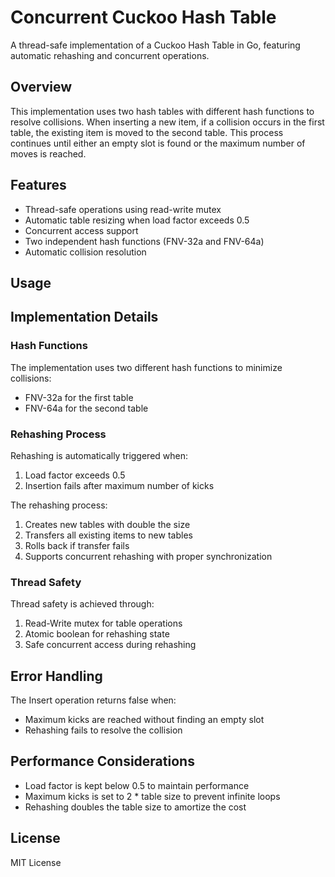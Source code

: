 # Concurrent Cuckoo Hash Table

A thread-safe implementation of a Cuckoo Hash Table in Go, featuring automatic rehashing and concurrent operations.

## Overview

This implementation uses two hash tables with different hash functions to resolve collisions. When inserting a new item, if a collision occurs in the first table, the existing item is moved to the second table. This process continues until either an empty slot is found or the maximum number of moves is reached.

## Features

-   Thread-safe operations using read-write mutex
-   Automatic table resizing when load factor exceeds 0.5
-   Concurrent access support
-   Two independent hash functions (FNV-32a and FNV-64a)
-   Automatic collision resolution

## Usage

## Implementation Details

### Hash Functions

The implementation uses two different hash functions to minimize collisions:

-   FNV-32a for the first table
-   FNV-64a for the second table

### Rehashing Process

Rehashing is automatically triggered when:

1. Load factor exceeds 0.5
2. Insertion fails after maximum number of kicks

The rehashing process:

1. Creates new tables with double the size
2. Transfers all existing items to new tables
3. Rolls back if transfer fails
4. Supports concurrent rehashing with proper synchronization

### Thread Safety

Thread safety is achieved through:

1. Read-Write mutex for table operations
2. Atomic boolean for rehashing state
3. Safe concurrent access during rehashing

## Error Handling

The Insert operation returns false when:

-   Maximum kicks are reached without finding an empty slot
-   Rehashing fails to resolve the collision

## Performance Considerations

-   Load factor is kept below 0.5 to maintain performance
-   Maximum kicks is set to 2 \* table size to prevent infinite loops
-   Rehashing doubles the table size to amortize the cost

## License

MIT License
